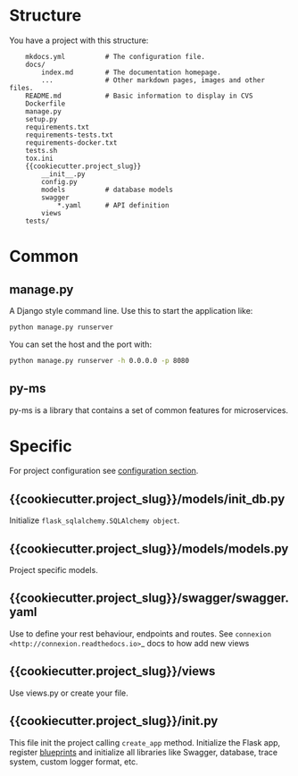 # Structure

You have a project with this structure:

```
    mkdocs.yml          # The configuration file.
    docs/
        index.md        # The documentation homepage.
        ...             # Other markdown pages, images and other files.
    README.md           # Basic information to display in CVS
    Dockerfile    
    manage.py
    setup.py
    requirements.txt
    requirements-tests.txt
    requirements-docker.txt
    tests.sh
    tox.ini
    {{cookiecutter.project_slug}}
        __init__.py
        config.py
        models          # database models
        swagger
            *.yaml      # API definition
        views
    tests/        
```

# Common

## manage.py

A Django style command line. Use this to start the application like:
```bash
python manage.py runserver
```

You can set the host and the port with:
```bash
python manage.py runserver -h 0.0.0.0 -p 8080
```

## py-ms
py-ms is a library that contains a set of common features for microservices.

# Specific
For project configuration see [configuration section](configuration.md).

## {{cookiecutter.project_slug}}/models/init_db.py
Initialize `flask_sqlalchemy.SQLAlchemy object`.

## {{cookiecutter.project_slug}}/models/models.py
Project specific models.

## {{cookiecutter.project_slug}}/swagger/swagger.yaml
Use to define your rest behaviour, endpoints and routes. See `connexion <http://connexion.readthedocs.io>`_ docs to how add new views

## {{cookiecutter.project_slug}}/views
Use views.py or create your file.

## {{cookiecutter.project_slug}}/__init__.py
This file init the project calling `create_app` method. Initialize the Flask app, register [blueprints](http://flask.pocoo.org/docs/0.12/blueprints/) and initialize all libraries like Swagger, database, trace system, custom logger format, etc.
